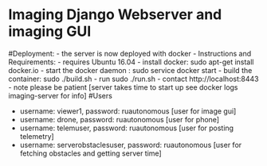 # Imaging Django Webserver and imaging GUI

#Deployment:
	- the server is now deployed with docker
	- Instructions and Requirements:
		- requires Ubuntu 16.04
		- install docker: sudo apt-get install docker.io
		- start the docker daemon : sudo service docker start
		- build the container: sudo ./build.sh
		- run sudo ./run.sh
		- contact http://localhost:8443
		- note please be patient [server takes time to start up see docker logs imaging-server for info]
#Users
- username: viewer1, password: ruautonomous [user for image gui]
- username: drone, password: ruautonomous [user for phone]
- username: telemuser, password: ruautonomous [user for posting telemetry]
- username: serverobstaclesuser, password: ruautonomous [user for fetching obstacles and getting server time]
